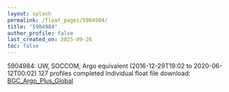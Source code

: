 ```yaml
---
layout: splash
permalink: /float_pages/5904984/
title: "5904984"
author_profile: false
last_created_on: 2025-09-26
toc: false
---
```

 
5904984: UW, SOCCOM, Argo equivalent (2016-12-29T19:02 to 2020-06-12T00:02)
127 profiles completed
Individual float file download: [BGC_Argo_Plus_Global](https://ftp.soest.hawaii.edu/bgc_argo_plus/Individual_Floats/outliers_removed/5904984_Sprof_processed.nc)
